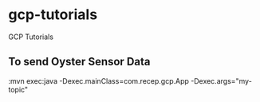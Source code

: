 # gcp-tutorials
GCP Tutorials



## To send Oyster Sensor Data
 :mvn exec:java -Dexec.mainClass=com.recep.gcp.App -Dexec.args="my-topic"